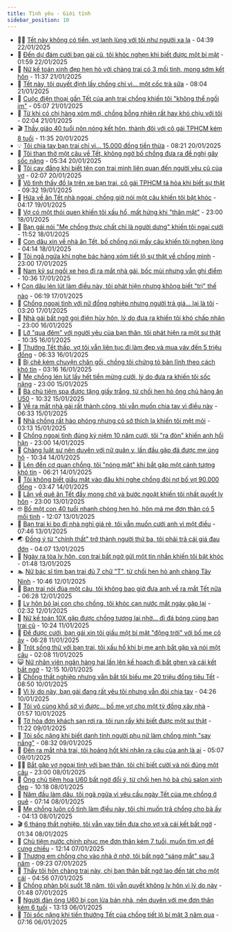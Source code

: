 ```yaml
---
title: Tình yêu - Giới tính
sidebar_position: 10
---
```


<!-- dantri-tinh-yeu-gioi-tinh:START -->
- 👨‍🏫 [Tết này không có tiền, vợ lạnh lùng với tôi như người xa lạ](https://dantri.com.vn/tinh-yeu-gioi-tinh/tet-nay-khong-co-tien-vo-lanh-lung-voi-toi-nhu-nguoi-xa-la-20250122111914104.htm) - 04:39 22/01/2025
- 🦣 [Đến dự đám cưới bạn gái cũ, tôi khóc nghẹn khi biết được một bí mật](https://dantri.com.vn/tinh-yeu-gioi-tinh/den-du-dam-cuoi-ban-gai-cu-toi-khoc-nghen-khi-biet-duoc-mot-bi-mat-20250122085905162.htm) - 01:59 22/01/2025
- 🔭 [Nữ kế toán xinh đẹp hẹn hò với chàng trai có 3 mối tình, mong sớm kết hôn](https://dantri.com.vn/tinh-yeu-gioi-tinh/nu-ke-toan-xinh-dep-hen-ho-voi-chang-trai-co-3-moi-tinh-mong-som-ket-hon-20250120150238131.htm) - 11:37 21/01/2025
- 🧐 [Tết này, tôi quyết định lấy chồng chỉ vì... một cốc trà sữa](https://dantri.com.vn/tinh-yeu-gioi-tinh/tet-nay-toi-quyet-dinh-lay-chong-chi-vi-mot-coc-tra-sua-20250121122840323.htm) - 08:04 21/01/2025
- 🫶 [Cuộc điện thoại gần Tết của anh trai chồng khiến tôi &quot;không thể ngồi im&quot;](https://dantri.com.vn/tinh-yeu-gioi-tinh/cuoc-dien-thoai-gan-tet-cua-anh-trai-chong-khien-toi-khong-the-ngoi-im-20250120100818311.htm) - 05:07 21/01/2025
- 💃 [Từ khi có chị hàng xóm mới, chồng bỗng nhiên rất hay khó chịu với tôi](https://dantri.com.vn/tinh-yeu-gioi-tinh/tu-khi-co-chi-hang-xom-moi-chong-bong-nhien-rat-hay-kho-chiu-voi-toi-20250119201607914.htm) - 02:04 21/01/2025
- 🎬 [Thầy giáo 40 tuổi nôn nóng kết hôn, thành đôi với cô gái TPHCM kém 8 tuổi](https://dantri.com.vn/tinh-yeu-gioi-tinh/thay-giao-40-tuoi-non-nong-ket-hon-thanh-doi-voi-co-gai-tphcm-kem-8-tuoi-20250119111032805.htm) - 11:35 20/01/2025
- 💡 [Tôi chia tay bạn trai chỉ vì... 15.000 đồng tiền thừa](https://dantri.com.vn/tinh-yeu-gioi-tinh/toi-chia-tay-ban-trai-chi-vi-15000-dong-tien-thua-20250120143927685.htm) - 08:21 20/01/2025
- 🙉 [Tôi than thở một câu về Tết, không ngờ bố chồng đưa ra đề nghị gây sốc nặng](https://dantri.com.vn/tinh-yeu-gioi-tinh/toi-than-tho-mot-cau-ve-tet-khong-ngo-bo-chong-dua-ra-de-nghi-gay-soc-nang-20250119203948352.htm) - 05:34 20/01/2025
- 🚦 [Tôi cay đắng khi biết tên con trai mình liên quan đến người yêu cũ của vợ](https://dantri.com.vn/tinh-yeu-gioi-tinh/toi-cay-dang-khi-biet-ten-con-trai-minh-lien-quan-den-nguoi-yeu-cu-cua-vo-20250118222639549.htm) - 02:07 20/01/2025
- 🥸 [Vô tình thấy đồ lạ trên xe bạn trai, cô gái TPHCM tá hỏa khi biết sự thật](https://dantri.com.vn/tinh-yeu-gioi-tinh/vo-tinh-thay-do-la-tren-xe-ban-trai-co-gai-tphcm-ta-hoa-khi-biet-su-that-20250119102032742.htm) - 09:32 19/01/2025
- 🤡 [Hứa về ăn Tết nhà ngoại, chồng giờ nói một câu khiến tôi bật khóc](https://dantri.com.vn/tinh-yeu-gioi-tinh/hua-ve-an-tet-nha-ngoai-chong-gio-noi-mot-cau-khien-toi-bat-khoc-20250119105509912.htm) - 04:17 19/01/2025
- 🦩 [Vợ có một thói quen khiến tôi xấu hổ, mất hứng khi &quot;thân mật&quot;](https://dantri.com.vn/tinh-yeu-gioi-tinh/vo-co-mot-thoi-quen-khien-toi-xau-ho-mat-hung-khi-than-mat-20250119015837115.htm) - 23:00 18/01/2025
- 🤡 [Bạn gái nói &quot;Mẹ chồng thực chất chỉ là người dưng&quot; khiến tôi ngại cưới](https://dantri.com.vn/tinh-yeu-gioi-tinh/ban-gai-noi-me-chong-thuc-chat-chi-la-nguoi-dung-khien-toi-ngai-cuoi-20250117220142288.htm) - 11:52 18/01/2025
- 🌊 [Con dâu xin về nhà ăn Tết, bố chồng nói mấy câu khiến tôi nghẹn lòng](https://dantri.com.vn/tinh-yeu-gioi-tinh/con-dau-xin-ve-nha-an-tet-bo-chong-noi-may-cau-khien-toi-nghen-long-20250117235055170.htm) - 04:14 18/01/2025
- 🐘 [Tôi ngã ngửa khi nghe bác hàng xóm tiết lộ sự thật về chồng mình](https://dantri.com.vn/tinh-yeu-gioi-tinh/toi-nga-ngua-khi-nghe-bac-hang-xom-tiet-lo-su-that-ve-chong-minh-20250117215511939.htm) - 23:00 17/01/2025
- 🚀 [Nam kỹ sư ngồi xe heo đi ra mắt nhà gái, bốc mùi nhưng vẫn ghi điểm](https://dantri.com.vn/tinh-yeu-gioi-tinh/nam-ky-su-ngoi-xe-heo-di-ra-mat-nha-gai-boc-mui-nhung-van-ghi-diem-20250117023818554.htm) - 10:36 17/01/2025
- 🕴 [Con dâu lén lút làm điều này, tôi phát hiện nhưng không biết &quot;trị&quot; thế nào](https://dantri.com.vn/tinh-yeu-gioi-tinh/con-dau-len-lut-lam-dieu-nay-toi-phat-hien-nhung-khong-biet-tri-the-nao-20250117001129559.htm) - 06:19 17/01/2025
- 🚀 [Chồng ngoại tình với nữ đồng nghiệp nhưng người trả giá... lại là tôi](https://dantri.com.vn/tinh-yeu-gioi-tinh/chong-ngoai-tinh-voi-nu-dong-nghiep-nhung-nguoi-tra-gia-lai-la-toi-20250116235901899.htm) - 03:20 17/01/2025
- 👺 [Nhà gái bất ngờ gọi điện hủy hôn, lý do đưa ra khiến tôi khó chấp nhận](https://dantri.com.vn/tinh-yeu-gioi-tinh/nha-gai-bat-ngo-goi-dien-huy-hon-ly-do-dua-ra-khien-toi-kho-chap-nhan-20250116101452024.htm) - 23:00 16/01/2025
- 💄 [Lỡ &quot;qua đêm&quot; với người yêu của bạn thân, tôi phát hiện ra một sự thật](https://dantri.com.vn/tinh-yeu-gioi-tinh/lo-qua-dem-voi-nguoi-yeu-cua-ban-than-toi-phat-hien-ra-mot-su-that-20250114200315275.htm) - 10:35 16/01/2025
- 🌊 [Thưởng Tết thấp, vợ tôi vẫn liên tục đi làm đẹp và mua váy đến 5 triệu đồng](https://dantri.com.vn/tinh-yeu-gioi-tinh/thuong-tet-thap-vo-toi-van-lien-tuc-di-lam-dep-va-mua-vay-den-5-trieu-dong-20250115235703185.htm) - 06:33 16/01/2025
- 🚦 [Bị chê kém chuyện chăn gối, chồng tôi chứng tỏ bản lĩnh theo cách khó tin](https://dantri.com.vn/tinh-yeu-gioi-tinh/bi-che-kem-chuyen-chan-goi-chong-toi-chung-to-ban-linh-theo-cach-kho-tin-20250115232802882.htm) - 03:16 16/01/2025
- 👹 [Mẹ chồng lén lút lấy hết tiền mừng cưới, lý do đưa ra khiến tôi sốc nặng](https://dantri.com.vn/tinh-yeu-gioi-tinh/me-chong-len-lut-lay-het-tien-mung-cuoi-ly-do-dua-ra-khien-toi-soc-nang-20250114170406596.htm) - 23:00 15/01/2025
- 🚀 [Bà chủ tiệm spa được tặng giấy trắng, từ chối hẹn hò ông chủ hàng ăn U50](https://dantri.com.vn/tinh-yeu-gioi-tinh/ba-chu-tiem-spa-duoc-tang-giay-trang-tu-choi-hen-ho-ong-chu-hang-an-u50-20250115013545508.htm) - 10:32 15/01/2025
- 🌁 [Về ra mắt nhà gái rất thành công, tôi vẫn muốn chia tay vì điều này](https://dantri.com.vn/tinh-yeu-gioi-tinh/ve-ra-mat-nha-gai-rat-thanh-cong-toi-van-muon-chia-tay-vi-dieu-nay-20250114164913869.htm) - 06:33 15/01/2025
- 🧰 [Nhà chồng rất hào phóng nhưng có sở thích lạ khiến tôi mệt mỏi](https://dantri.com.vn/tinh-yeu-gioi-tinh/nha-chong-rat-hao-phong-nhung-co-so-thich-la-khien-toi-met-moi-20250114162202252.htm) - 03:13 15/01/2025
- 🦅 [Chồng ngoại tình đúng kỷ niệm 10 năm cưới, tôi &quot;ra đòn&quot; khiến anh hối hận](https://dantri.com.vn/tinh-yeu-gioi-tinh/chong-ngoai-tinh-dung-ky-niem-10-nam-cuoi-toi-ra-don-khien-anh-hoi-han-20250114153853851.htm) - 23:00 14/01/2025
- 🌈 [Chàng luật sư nên duyên với nữ quân y, lần đầu gặp đã được mẹ ủng hộ](https://dantri.com.vn/tinh-yeu-gioi-tinh/chang-luat-su-nen-duyen-voi-nu-quan-y-lan-dau-gap-da-duoc-me-ung-ho-20250114094837695.htm) - 10:34 14/01/2025
- 🌋 [Lén đến cơ quan chồng, tôi &quot;nóng mặt&quot; khi bắt gặp một cảnh tượng khó tin](https://dantri.com.vn/tinh-yeu-gioi-tinh/len-den-co-quan-chong-toi-nong-mat-khi-bat-gap-mot-canh-tuong-kho-tin-20250114125700939.htm) - 06:21 14/01/2025
- 👺 [Tôi không biết giấu mặt vào đâu khi nghe chồng đòi nợ bố vợ 90.000 đồng](https://dantri.com.vn/tinh-yeu-gioi-tinh/toi-khong-biet-giau-mat-vao-dau-khi-nghe-chong-doi-no-bo-vo-90000-dong-20250114072834842.htm) - 03:47 14/01/2025
- 🎃 [Lần về quê ăn Tết đầy mong chờ và bước ngoặt khiến tôi nhất quyết ly hôn](https://dantri.com.vn/tinh-yeu-gioi-tinh/lan-ve-que-an-tet-day-mong-cho-va-buoc-ngoat-khien-toi-nhat-quyet-ly-hon-20250112193350717.htm) - 23:00 13/01/2025
- 🤓 [Bố một con 40 tuổi nhanh chóng hẹn hò, hôn má mẹ đơn thân có 5 mối tình](https://dantri.com.vn/tinh-yeu-gioi-tinh/bo-mot-con-40-tuoi-nhanh-chong-hen-ho-hon-ma-me-don-than-co-5-moi-tinh-20250113130114112.htm) - 12:07 13/01/2025
- 🤠 [Bạn trai ki bo đi nhà nghỉ giá rẻ, tôi vẫn muốn cưới anh vì một điều](https://dantri.com.vn/tinh-yeu-gioi-tinh/ban-trai-ki-bo-di-nha-nghi-gia-re-toi-van-muon-cuoi-anh-vi-mot-dieu-20250113144150253.htm) - 07:46 13/01/2025
- 🌏 [Đồng ý từ &quot;chính thất&quot; trở thành người thứ ba, tôi phải trả cái giá đau đớn](https://dantri.com.vn/tinh-yeu-gioi-tinh/dong-y-tu-chinh-that-tro-thanh-nguoi-thu-ba-toi-phai-tra-cai-gia-dau-don-20250113110603842.htm) - 04:07 13/01/2025
- 🚀 [Ngày ra tòa ly hôn, con trai bất ngờ gửi một tin nhắn khiến tôi bật khóc](https://dantri.com.vn/tinh-yeu-gioi-tinh/ngay-ra-toa-ly-hon-con-trai-bat-ngo-gui-mot-tin-nhan-khien-toi-bat-khoc-20250112214418674.htm) - 01:48 13/01/2025
- 🏊 [Nữ bác sĩ tìm bạn trai đủ 7 chữ &quot;T&quot;, từ chối hẹn hò anh chàng Tây Ninh](https://dantri.com.vn/tinh-yeu-gioi-tinh/nu-bac-si-tim-ban-trai-du-7-chu-t-tu-choi-hen-ho-anh-chang-tay-ninh-20250112133918479.htm) - 10:46 12/01/2025
- 🦒 [Bạn trai nói đùa một câu, tôi không bao giờ đưa anh về ra mắt Tết nữa](https://dantri.com.vn/tinh-yeu-gioi-tinh/ban-trai-noi-dua-mot-cau-toi-khong-bao-gio-dua-anh-ve-ra-mat-tet-nua-20250112094343966.htm) - 06:28 12/01/2025
- 💂 [Ly hôn bỏ lại con cho chồng, tôi khóc cạn nước mắt ngày gặp lại](https://dantri.com.vn/tinh-yeu-gioi-tinh/ly-hon-bo-lai-con-cho-chong-toi-khoc-can-nuoc-mat-ngay-gap-lai-20250112093156446.htm) - 02:32 12/01/2025
- 💫 [Nữ kế toán 10X gặp được chồng tương lai nhờ... đi đá bóng cùng bạn trai cũ](https://dantri.com.vn/tinh-yeu-gioi-tinh/nu-ke-toan-10x-gap-duoc-chong-tuong-lai-nho-di-da-bong-cung-ban-trai-cu-20250111080756641.htm) - 10:24 11/01/2025
- 🧠 [Để được cưới, bạn gái xin tôi giấu một bí mật &quot;động trời&quot; với bố mẹ cô ấy](https://dantri.com.vn/tinh-yeu-gioi-tinh/de-duoc-cuoi-ban-gai-xin-toi-giau-mot-bi-mat-dong-troi-voi-bo-me-co-ay-20250111110803722.htm) - 06:28 11/01/2025
- 🎡 [Trót sống thử với bạn trai, tôi xấu hổ khi bị mẹ anh bắt gặp và nói một câu](https://dantri.com.vn/tinh-yeu-gioi-tinh/trot-song-thu-voi-ban-trai-toi-xau-ho-khi-bi-me-anh-bat-gap-va-noi-mot-cau-20250110191900619.htm) - 02:08 11/01/2025
- 😺 [Nữ nhân viên ngân hàng hai lần lên kế hoạch đi bắt ghen và cái kết bất ngờ](https://dantri.com.vn/tinh-yeu-gioi-tinh/nu-nhan-vien-ngan-hang-hai-lan-len-ke-hoach-di-bat-ghen-va-cai-ket-bat-ngo-20250110110010875.htm) - 12:15 10/01/2025
- 🥰 [Chồng thất nghiệp nhưng vẫn bắt tôi biếu mẹ 20 triệu đồng tiêu Tết](https://dantri.com.vn/tinh-yeu-gioi-tinh/chong-that-nghiep-nhung-van-bat-toi-bieu-me-20-trieu-dong-tieu-tet-20250110155008586.htm) - 08:50 10/01/2025
- 🐲 [Vì lý do này, bạn gái đang rất yêu tôi nhưng vẫn đòi chia tay](https://dantri.com.vn/tinh-yeu-gioi-tinh/vi-ly-do-nay-ban-gai-dang-rat-yeu-toi-nhung-van-doi-chia-tay-20250110091757499.htm) - 04:26 10/01/2025
- 🌝 [Tôi vô cùng khổ sở vì được... bố mẹ vợ cho một tỷ đồng xây nhà](https://dantri.com.vn/tinh-yeu-gioi-tinh/toi-vo-cung-kho-so-vi-duoc-bo-me-vo-cho-mot-ty-dong-xay-nha-20250109110336243.htm) - 01:57 10/01/2025
- 🐲 [Tờ hóa đơn khách sạn rơi ra, tôi run rẩy khi biết được một sự thật](https://dantri.com.vn/tinh-yeu-gioi-tinh/to-hoa-don-khach-san-roi-ra-toi-run-ray-khi-biet-duoc-mot-su-that-20250109162330788.htm) - 11:22 09/01/2025
- 📝 [Tôi sốc nặng khi biết danh tính người phụ nữ làm chồng mình &quot;say nắng&quot;](https://dantri.com.vn/tinh-yeu-gioi-tinh/toi-soc-nang-khi-biet-danh-tinh-nguoi-phu-nu-lam-chong-minh-say-nang-20250109094547171.htm) - 08:32 09/01/2025
- 🦏 [Đến ra mắt nhà trai, tôi hoảng hốt khi nhận ra cậu của anh là ai](https://dantri.com.vn/tinh-yeu-gioi-tinh/den-ra-mat-nha-trai-toi-hoang-hot-khi-nhan-ra-cau-cua-anh-la-ai-20250109120729508.htm) - 05:07 09/01/2025
- 🧑‍🏫 [Bắt gặp vợ ngoại tình với bạn thân, tôi chỉ biết cười và nói đúng một câu](https://dantri.com.vn/tinh-yeu-gioi-tinh/bat-gap-vo-ngoai-tinh-voi-ban-than-toi-chi-biet-cuoi-va-noi-dung-mot-cau-20250108095900646.htm) - 23:00 08/01/2025
- 🦍 [Ông chủ tiệm hoa U60 bất ngờ đổi ý, từ chối hẹn hò bà chủ salon xinh đẹp](https://dantri.com.vn/tinh-yeu-gioi-tinh/ong-chu-tiem-hoa-u60-bat-ngo-doi-y-tu-choi-hen-ho-ba-chu-salon-xinh-dep-20250108091146653.htm) - 10:18 08/01/2025
- 🌋 [Năm đầu làm dâu, tôi ngã ngửa vì yêu cầu ngày Tết của mẹ chồng ở quê](https://dantri.com.vn/tinh-yeu-gioi-tinh/nam-dau-lam-dau-toi-nga-ngua-vi-yeu-cau-ngay-tet-cua-me-chong-o-que-20250108102631944.htm) - 07:14 08/01/2025
- 💯 [Mẹ chồng luôn cố tình làm điều này, tôi chỉ muốn trả chồng cho bà ấy](https://dantri.com.vn/tinh-yeu-gioi-tinh/me-chong-luon-co-tinh-lam-dieu-nay-toi-chi-muon-tra-chong-cho-ba-ay-20250108101149739.htm) - 04:13 08/01/2025
- 🎬 [6 tháng thất nghiệp, tôi vẫn vay tiền đưa cho vợ và cái kết bất ngờ](https://dantri.com.vn/tinh-yeu-gioi-tinh/6-thang-that-nghiep-toi-van-vay-tien-dua-cho-vo-va-cai-ket-bat-ngo-20250108083417941.htm) - 01:34 08/01/2025
- 📝 [Chủ tiệm nước chinh phục mẹ đơn thân kém 7 tuổi, muốn tìm vợ để cưng chiều](https://dantri.com.vn/tinh-yeu-gioi-tinh/chu-tiem-nuoc-chinh-phuc-me-don-than-kem-7-tuoi-muon-tim-vo-de-cung-chieu-20250107155313853.htm) - 12:14 07/01/2025
- 🧐 [Thương em chồng cho vào nhà ở nhờ, tôi bất ngờ &quot;sáng mắt&quot; sau 3 năm](https://dantri.com.vn/tinh-yeu-gioi-tinh/thuong-em-chong-cho-vao-nha-o-nho-toi-bat-ngo-sang-mat-sau-3-nam-20250107162100287.htm) - 09:23 07/01/2025
- 🤠 [Thấy tôi hôn chàng trai này, chị bạn thân bất ngờ lao đến tát cho một cái](https://dantri.com.vn/tinh-yeu-gioi-tinh/thay-toi-hon-chang-trai-nay-chi-ban-than-bat-ngo-lao-den-tat-cho-mot-cai-20250103174551075.htm) - 04:56 07/01/2025
- 💼 [Chồng phản bội suốt 18 năm, tôi vẫn quyết không ly hôn vì lý do này](https://dantri.com.vn/tinh-yeu-gioi-tinh/chong-phan-boi-suot-18-nam-toi-van-quyet-khong-ly-hon-vi-ly-do-nay-20250107015142006.htm) - 01:48 07/01/2025
- 💪 [Người đàn ông U60 bị con lừa bán nhà, nên duyên với mẹ đơn thân kém 6 tuổi](https://dantri.com.vn/tinh-yeu-gioi-tinh/nguoi-dan-ong-u60-bi-con-lua-ban-nha-nen-duyen-voi-me-don-than-kem-6-tuoi-20250106194346352.htm) - 13:13 06/01/2025
- 💂 [Tôi sốc nặng khi tiền thưởng Tết của chồng tiết lộ bí mật 3 năm qua](https://dantri.com.vn/tinh-yeu-gioi-tinh/toi-soc-nang-khi-tien-thuong-tet-cua-chong-tiet-lo-bi-mat-3-nam-qua-20250106141536390.htm) - 07:16 06/01/2025<!-- dantri-tinh-yeu-gioi-tinh:END -->
